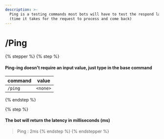 ```yaml
---
description: >-
  Ping is a testing commands most bots will have to test the respond latency
  (time it takes for the request to process and come back)
---
```


# /Ping

{% stepper %}
{% step %}
#### Ping-ing doesn't require an input value, just type in the base command

| command | value    |
| ------- | -------- |
| `/ping` | `<none>` |
{% endstep %}

{% step %}
#### The bot will return the latency in milliseconds (ms)

> Ping : 2ms
{% endstep %}
{% endstepper %}
